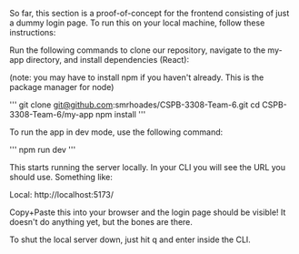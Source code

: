 So far, this section is a proof-of-concept for the frontend consisting of just a dummy login page. To run this on your local machine, follow these instructions:

Run the following commands to clone our repository, navigate to the my-app directory, and install dependencies (React):

(note: you may have to install npm if you haven't already. This is the package manager for node)

'''
git clone git@github.com:smrhoades/CSPB-3308-Team-6.git
cd CSPB-3308-Team-6/my-app
npm install
'''

To run the app in dev mode, use the following command:

'''
npm run dev
'''

This starts running the server locally. In your CLI you will see the URL you should use. Something like:

Local: http://localhost:5173/

Copy+Paste this into your browser and the login page should be visible! It doesn't do anything yet, but the bones are there.

To shut the local server down, just hit q and enter inside the CLI.
